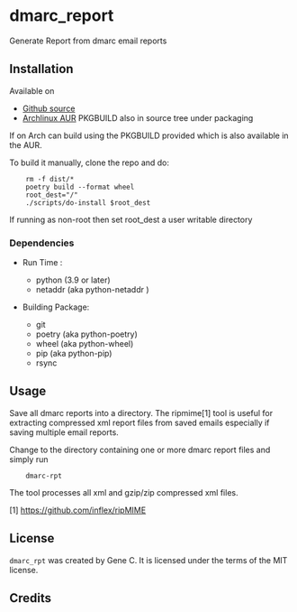 # dmarc_report

Generate Report from dmarc email reports

## Installation

Available on
 - [Github source ](https://github.com/gene-git/dmarc_report)
 - [Archlinux AUR](https://aur.archlinux.org/packages/dmarc_report)
   PKGBUILD also in source tree under packaging

If on Arch can build using the PKGBUILD provided which is also available in the AUR.

To build it manually, clone the repo and do:

        rm -f dist/*
        poetry build --format wheel
        root_dest="/"
        ./scripts/do-install $root_dest

  If running as non-root then set root\_dest a user writable directory

### Dependencies

- Run Time :
  - python (3.9 or later)
  - netaddr (aka python-netaddr )

- Building Package:
  - git
  - poetry (aka python-poetry)
  - wheel (aka python-wheel)
  - pip (aka python-pip)
  - rsync

## Usage

Save all dmarc reports into a directory. The ripmime[1] tool is useful for extracting compressed xml 
report files from saved emails especially if saving multiple email reports.

Change to the directory containing one or more dmarc report files and simply run


        dmarc-rpt

The tool processes all xml and gzip/zip compressed xml files.

[1] https://github.com/inflex/ripMIME


## License

`dmarc_rpt` was created by Gene C. It is licensed under the terms of the MIT license.

## Credits
